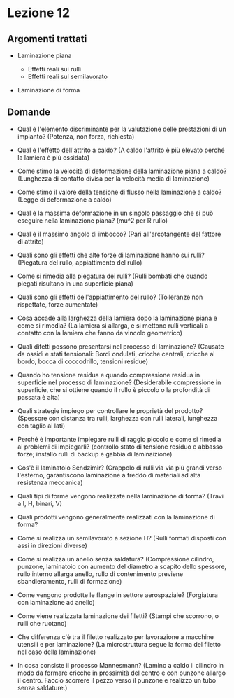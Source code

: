 # Lezione 12
## Argomenti trattati
- Laminazione piana
  - Effetti reali sui rulli
  - Effetti reali sul semilavorato

- Laminazione di forma


## Domande
- Qual è l'elemento discriminante per la valutazione delle prestazioni di un impianto? (Potenza, non forza, richiesta)
- Qual è l'effetto dell'attrito a caldo? (A caldo l'attrito è più elevato perché la lamiera è più ossidata)
- Come stimo la velocità di deformazione della laminazione piana a caldo? (Lunghezza di contatto divisa per la velocità media di laminazione)
- Come stimo il valore della tensione di flusso nella laminazione a caldo? (Legge di deformazione a caldo)
- Qual è la massima deformazione in un singolo passaggio che si può eseguire nella laminazione piana? (mu^2 per R rullo)
- Qual è il massimo angolo di imbocco? (Pari all'arcotangente del fattore di attrito)
- Quali sono gli effetti che alte forze di laminazione hanno sui rulli? (Piegatura del rullo, appiattimento del rullo)
- Come si rimedia alla piegatura dei rulli? (Rulli bombati che quando piegati risultano in una superficie piana)
- Quali sono gli effetti dell'appiattimento del rullo? (Tolleranze non rispettate, forze aumentate)
- Cosa accade alla larghezza della lamiera dopo la laminazione piana e come si rimedia? (La lamiera si allarga, e si mettono rulli verticali a contatto con la lamiera che fanno da vincolo geometrico)
- Quali difetti possono presentarsi nel processo di laminazione? (Causate da ossidi e stati tensionali: Bordi ondulati, cricche centrali, cricche al bordo, bocca di coccodrillo, tensioni residue)
- Quando ho tensione residua e quando compressione residua in superficie nel processo di laminazione? (Desiderabile compressione in superficie, che si ottiene quando il rullo è piccolo o la profondità di passata è alta)
- Quali strategie impiego per controllare le proprietà del prodotto? (Spessore con distanza tra rulli, larghezza con rulli laterali, lunghezza con taglio ai lati)
- Perché è importante impiegare rulli di raggio piccolo e come si rimedia ai problemi di impiegarli? (controllo stato di tensione residuo e abbasso forze; installo rulli di backup e gabbia di laminaizione)
- Cos'è il laminatoio Sendzimir? (Grappolo di rulli via via più grandi verso l'esterno, garantiscono laminazione a freddo di materiali ad alta resistenza meccanica)

- Quali tipi di forme vengono realizzate nella laminazione di forma? (Travi a I, H, binari, V)
- Quali prodotti vengono generalmente realizzati con la laminazione di forma?
- Come si realizza un semilavorato a sezione H? (Rulli formati disposti con assi in direzioni diverse)
- Come si realizza un anello senza saldatura? (Compressione cilindro, punzone, laminatoio con aumento del diametro a scapito dello spessore, rullo interno allarga anello, rullo di contenimento previene sbandieramento, rulli di formazione)
- Come vengono prodotte le flange in settore aerospaziale? (Forgiatura con laminazione ad anello)
- Come viene realizzata laminazione dei filetti? (Stampi che scorrono, o rulli che ruotano)
- Che differenza c'è tra il filetto realizzato per lavorazione a macchine utensili e per laminazione? (La microstruttura segue la forma del filetto nel caso della laminazione)
- In cosa consiste il processo Mannesmann? (Lamino a caldo il cilindro in modo da formare cricche in prossimità del centro e con punzone allargo il centro. Faccio scorrere il pezzo verso il punzone e realizzo un tubo senza saldature.)
